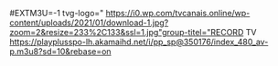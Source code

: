 #EXTM3U=-1 tvg-logo=" https://i0.wp.com/tvcanais.online/wp-content/uploads/2021/01/download-1.jpg?zoom=2&resize=233%2C133&ssl=1.jpg"group-titel="RECORD TV https://playplusspo-lh.akamaihd.net/i/pp_sp@350176/index_480_av-p.m3u8?sd=10&rebase=on
